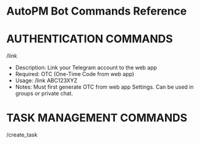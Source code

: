 AutoPM Bot Commands Reference
=====================================

AUTHENTICATION COMMANDS
========================

/link <OTC>
- Description: Link your Telegram account to the web app
- Required: OTC (One-Time Code from web app)
- Usage: /link ABC123XYZ
- Notes: Must first generate OTC from web app Settings. Can be used in groups or private chat.

TASK MANAGEMENT COMMANDS
=========================

/create_task <title> | <description> | <project_name> | <deadline>
- Description: Create a new task (Admin only)
- Required: title
- Optional: description, project_name, deadline (YYYY-MM-DD format)
- Usage Examples:
  - /create_task Fix login bug
  - /create_task Fix login bug | Login form validation issue
  - /create_task Fix login bug | Login form validation issue | Dashboard Project
  - /create_task Fix login bug | Login form validation issue | Dashboard Project | 2024-12-31
- Notes: Must be used in groups. Only admins can create tasks.

/assign @username | <task_name>
- Description: Assign a task to a user (Admin only)
- Required: username (with @), task_name
- Usage: /assign @john | Fix login bug
- Notes: Must be used in groups. Only admins can assign tasks.

/working <task_name>
- Description: Mark your assigned task as "In Progress"
- Required: task_name
- Usage: /working Fix login bug
- Notes: Only works for tasks assigned to you.

/completed <task_name>
- Description: Mark your task as completed
- Required: task_name
- Usage: /completed Fix login bug
- Notes: Only works for tasks assigned to you and currently "In Progress".

/tasks
- Description: List all your assigned tasks grouped by status
- Required: None
- Usage: /tasks
- Notes: Shows tasks with deadline urgency indicators.

/history <task_name>
- Description: View task history and status changes
- Required: task_name
- Usage: /history Fix login bug
- Notes: Shows chronological log of task events.

/delete_task <task_id>
- Description: Delete a task by its ID
- Required: task_id
- Usage: /delete_task 123
- Notes: Must be used in groups. Deletes task and all associated logs.

/task_details <task_name>
- Description: Get detailed information about a task
- Required: task_name
- Usage: /task_details Fix login bug
- Notes: Shows tasks with "Assigned" or "Pending" status only.

PROJECT MANAGEMENT COMMANDS
============================

/create_project <name> | <description> | <raw_input>
- Description: Create a new project (Admin only)
- Required: name
- Optional: description, raw_input
- Usage Examples:
  - /create_project Dashboard
  - /create_project Dashboard | User management system
  - /create_project Dashboard | User management system | Initial requirements document
- Notes: Must be used in groups. Only admins can create projects.

/delete_project | <project_id>
- Description: Delete a project and all its associated tasks
- Required: project_id
- Usage: /delete_project | 456
- Notes: Permanently deletes project and all linked tasks.

/project_details | <project_name>
- Description: Get detailed information about a project
- Required: project_name
- Usage: /project_details | Dashboard
- Notes: Must be used in groups.

/project_files | <project_name>
- Description: Initiate file upload process for a project
- Required: project_name
- Usage: /project_files | Dashboard
- Notes: After running this command, upload a document file to attach it to the project.

/get_files | <project_name>
- Description: Download all files attached to a project
- Required: project_name
- Usage: /get_files | Dashboard
- Notes: Bot will send all files associated with the project.

GENERAL COMMANDS
================

hello / hi / hey
- Description: Get welcome message and setup instructions
- Required: None
- Usage: Simply type "hello", "hi", or "hey"
- Notes: Provides login instructions and web app link.

COMMAND SYNTAX NOTES
=====================

Pipe Symbol (|): Used to separate parameters in multi-parameter commands
- Example: /create_task Title | Description | Project | 2024-12-31

Required vs Optional Parameters:
- <parameter> = Required
- [parameter] = Optional (shown in examples above)

Date Format: 
- Always use YYYY-MM-DD format for deadlines
- Example: 2024-12-31

Username Format:
- Always include @ symbol when mentioning users
- Example: @username

PERMISSION REQUIREMENTS
=======================

Admin Only Commands:
- /create_task
- /assign
- /create_project
- /delete_project

User Commands (for assigned tasks):
- /working
- /completed
- /tasks
- /history

General Commands (all users):
- /link
- /task_details
- /project_details
- /project_files
- /get_files
- /delete_task

IMPORTANT NOTES
===============

1. Most commands must be used in groups (not private chat)
2. You must link your account with /link before using other commands
3. Generate OTC from web app (http://localhost:5173/) Settings page
4. Task names in commands support partial matching (case-insensitive)
5. File uploads are supported for projects (PDF/TXT files)
6. Deadline warnings appear for overdue/urgent tasks
7. All task operations are logged in the database
8. Groups are automatically registered when bot is added
